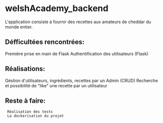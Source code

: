 # welshAcademy_backend


L'application consiste  à fournir des recettes aux amateurs de cheddar du monde entier.

## Défficultées rencontrées:
  Première prise en main de Flask
  Authentification des utilisateurs (Flask)
 
 ## Réalisations:
   Géstion d'utilisateurs, ingrédients, recettes par un Admin (CRUD)
   Recherche et possibilité de "like" une recette par un utilisateur
   
   
  ## Reste à faire:
     Réalisation des tests
     La dockerisation du projet
   
